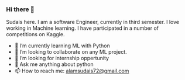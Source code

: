 ### Hi there 👋
Sudais here. I am a software Engineer, currently in third semester. I love working in Machine learning. I have participated in a number of competitions on Kaggle.


- 🌱 I’m currently learning ML with Python
- 👯 I’m looking to collaborate on any ML project.
- 🤔 I’m looking for internship oppertunity
- 💬 Ask me anything about python
- 📫 How to reach me: alamsudais72@gmail.com
